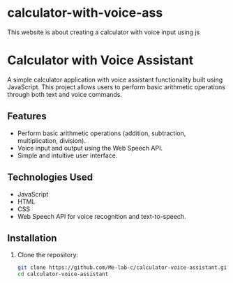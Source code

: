 # calculator-with-voice-ass
This website is about creating a calculator with voice input using js

# Calculator with Voice Assistant

A simple calculator application with voice assistant functionality built using JavaScript. This project allows users to perform basic arithmetic operations through both text and voice commands.

## Features

- Perform basic arithmetic operations (addition, subtraction, multiplication, division).
- Voice input and output using the Web Speech API.
- Simple and intuitive user interface.

## Technologies Used

- JavaScript
- HTML
- CSS
- Web Speech API for voice recognition and text-to-speech.

## Installation

1. Clone the repository:
   ```bash
   git clone https://github.com/Me-lab-c/calculator-voice-assistant.git
   cd calculator-voice-assistant
